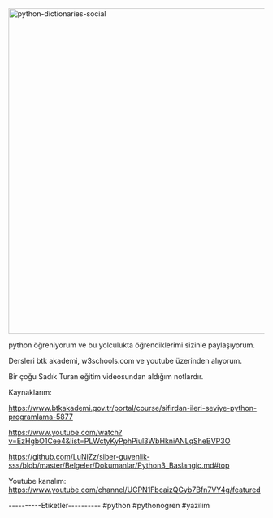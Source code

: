 
<img width="641" alt="python-dictionaries-social" src="https://user-images.githubusercontent.com/71235117/178462171-ef662ffe-5204-410b-9eb8-71f045d16320.png">


python öğreniyorum ve bu yolculukta öğrendiklerimi sizinle paylaşıyorum.

Dersleri btk akademi, w3schools.com ve youtube üzerinden alıyorum. 

Bir çoğu Sadık Turan eğitim videosundan aldığım notlardır.



Kaynaklarım:


https://www.btkakademi.gov.tr/portal/course/sifirdan-ileri-seviye-python-programlama-5877

https://www.youtube.com/watch?v=EzHgbO1Cee4&list=PLWctyKyPphPiul3WbHkniANLqSheBVP3O

https://github.com/LuNiZz/siber-guvenlik-sss/blob/master/Belgeler/Dokumanlar/Python3_Baslangic.md#top



Youtube kanalım: https://www.youtube.com/channel/UCPN1FbcaizQGyb7Bfn7VY4g/featured


----------Etiketler----------
#python #pythonogren #yazilim 
